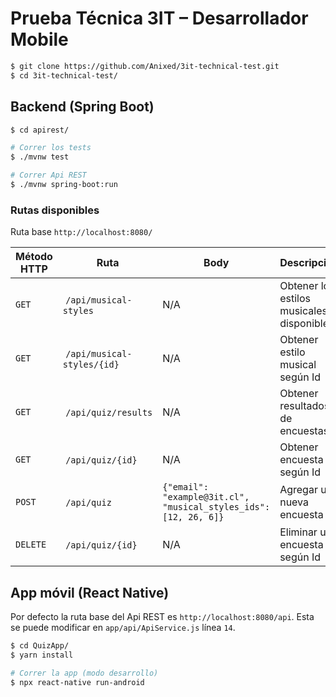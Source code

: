 # Prueba Técnica 3IT – Desarrollador Mobile

```bash
$ git clone https://github.com/Anixed/3it-technical-test.git
$ cd 3it-technical-test/
```

## Backend (Spring Boot)

```bash
$ cd apirest/

# Correr los tests
$ ./mvnw test

# Correr Api REST
$ ./mvnw spring-boot:run
```

### Rutas disponibles

Ruta base `http://localhost:8080/`

Método HTTP | Ruta | Body | Descripción
--- | --- | --- | ---
`GET` | `/api/musical-styles` | N/A | Obtener los estilos musicales disponibles
`GET` | `/api/musical-styles/{id}` | N/A | Obtener estilo musical según Id
`GET` | `/api/quiz/results` | N/A | Obtener resultados de encuestas
`GET` | `/api/quiz/{id}` | N/A | Obtener encuesta según Id
`POST` | `/api/quiz` | `{"email": "example@3it.cl", "musical_styles_ids": [12, 26, 6]}` | Agregar una nueva encuesta
`DELETE` | `/api/quiz/{id}` | N/A | Eliminar una encuesta según Id

## App móvil (React Native)

Por defecto la ruta base del Api REST es `http://localhost:8080/api`. Esta se puede modificar en `app/api/ApiService.js` línea `14`.

```bash
$ cd QuizApp/
$ yarn install

# Correr la app (modo desarrollo)
$ npx react-native run-android
```
